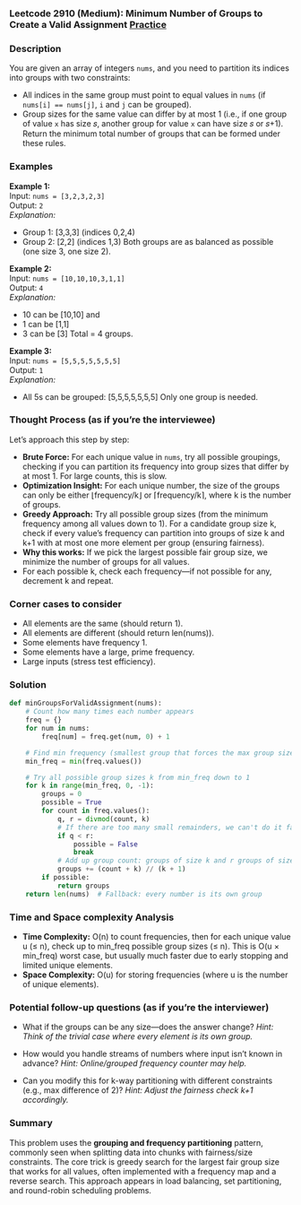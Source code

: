 ### Leetcode 2910 (Medium): Minimum Number of Groups to Create a Valid Assignment [Practice](https://leetcode.com/problems/minimum-number-of-groups-to-create-a-valid-assignment)

### Description  
You are given an array of integers `nums`, and you need to partition its indices into groups with two constraints:
- All indices in the same group must point to equal values in `nums` (if `nums[i] == nums[j]`, `i` and `j` can be grouped).
- Group sizes for the same value can differ by at most 1 (i.e., if one group of value `x` has size 𝑠, another group for value `x` can have size 𝑠 or 𝑠+1).
Return the minimum total number of groups that can be formed under these rules.

### Examples  

**Example 1:**  
Input: `nums = [3,2,3,2,3]`  
Output: `2`  
*Explanation:*
- Group 1: [3,3,3] (indices 0,2,4)
- Group 2: [2,2] (indices 1,3)
Both groups are as balanced as possible (one size 3, one size 2).

**Example 2:**  
Input: `nums = [10,10,10,3,1,1]`  
Output: `4`  
*Explanation:*
- 10 can be [10,10] and 
- 1 can be [1,1]
- 3 can be [3]
Total = 4 groups.

**Example 3:**  
Input: `nums = [5,5,5,5,5,5,5]`  
Output: `1`  
*Explanation:*
- All 5s can be grouped: [5,5,5,5,5,5,5]
Only one group is needed.

### Thought Process (as if you’re the interviewee)  
Let’s approach this step by step:

- **Brute Force:** For each unique value in `nums`, try all possible groupings, checking if you can partition its frequency into group sizes that differ by at most 1. For large counts, this is slow.
- **Optimization Insight:** For each unique number, the size of the groups can only be either ⌊frequency/k⌋ or ⌈frequency/k⌉, where k is the number of groups.
- **Greedy Approach:** Try all possible group sizes (from the minimum frequency among all values down to 1). For a candidate group size k, check if every value’s frequency can partition into groups of size k and k+1 with at most one more element per group (ensuring fairness).
- **Why this works:** If we pick the largest possible fair group size, we minimize the number of groups for all values.
- For each possible k, check each frequency—if not possible for any, decrement k and repeat.

### Corner cases to consider  
- All elements are the same (should return 1).
- All elements are different (should return len(nums)).
- Some elements have frequency 1.
- Some elements have a large, prime frequency.
- Large inputs (stress test efficiency).

### Solution

```python
def minGroupsForValidAssignment(nums):
    # Count how many times each number appears
    freq = {}
    for num in nums:
        freq[num] = freq.get(num, 0) + 1

    # Find min frequency (smallest group that forces the max group size we can try)
    min_freq = min(freq.values())

    # Try all possible group sizes k from min_freq down to 1
    for k in range(min_freq, 0, -1):
        groups = 0
        possible = True
        for count in freq.values():
            q, r = divmod(count, k)
            # If there are too many small remainders, we can't do it fairly
            if q < r:
                possible = False
                break
            # Add up group count: groups of size k and r groups of size k+1
            groups += (count + k) // (k + 1)
        if possible:
            return groups
    return len(nums)  # Fallback: every number is its own group
```

### Time and Space complexity Analysis  

- **Time Complexity:** O(n) to count frequencies, then for each unique value u (≤ n), check up to min_freq possible group sizes (≤ n). This is O(u × min_freq) worst case, but usually much faster due to early stopping and limited unique elements.
- **Space Complexity:** O(u) for storing frequencies (where u is the number of unique elements).

### Potential follow-up questions (as if you’re the interviewer)  

- What if the groups can be any size—does the answer change?
  *Hint: Think of the trivial case where every element is its own group.*

- How would you handle streams of numbers where input isn’t known in advance?
  *Hint: Online/grouped frequency counter may help.*

- Can you modify this for k-way partitioning with different constraints (e.g., max difference of 2)?
  *Hint: Adjust the fairness check k+1 accordingly.*

### Summary
This problem uses the **grouping and frequency partitioning** pattern, commonly seen when splitting data into chunks with fairness/size constraints. The core trick is greedy search for the largest fair group size that works for all values, often implemented with a frequency map and a reverse search. This approach appears in load balancing, set partitioning, and round-robin scheduling problems.